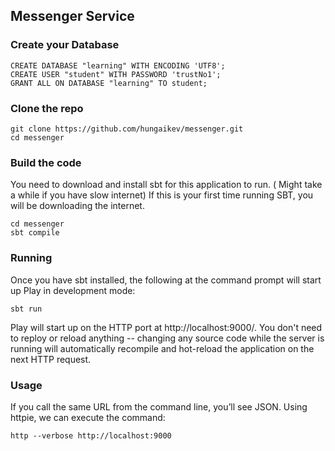 
## Messenger Service


### Create your Database

    CREATE DATABASE "learning" WITH ENCODING 'UTF8';
    CREATE USER "student" WITH PASSWORD 'trustNo1';
    GRANT ALL ON DATABASE "learning" TO student;


### Clone the repo
    git clone https://github.com/hungaikev/messenger.git
    cd messenger


### Build the code 
You need to download and install sbt for this application to run. ( Might take a while if you have slow internet)
If this is your first time running SBT, you will be downloading the internet.

    cd messenger
    sbt compile


### Running
Once you have sbt installed, the following at the command prompt will start up Play in development mode:

```
sbt run
```

Play will start up on the HTTP port at http://localhost:9000/.   You don't need to reploy or reload anything -- changing any source code while the server is running will automatically recompile and hot-reload the application on the next HTTP request. 

### Usage

If you call the same URL from the command line, you’ll see JSON. Using httpie, we can execute the command:

```
http --verbose http://localhost:9000
```